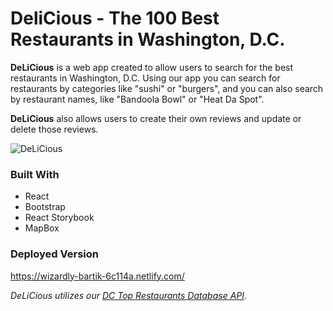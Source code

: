 # DeliCious - The 100 Best Restaurants in Washington, D.C.

__DeLiCious__ is a web app created to allow users to search for the best restaurants in Washington, D.C. Using our app you can search for restaurants by categories like "sushi" or "burgers", and you can also search by restaurant names, like "Bandoola Bowl" or "Heat Da Spot".  

__DeLiCious__ also allows users to create their own reviews and update or delete those reviews. 
  

![DeLiCious](src/assets/dlcs2.gif)  


### Built With

- React  
- Bootstrap  
- React Storybook  
- MapBox  

### Deployed Version
https://wizardly-bartik-6c114a.netlify.com/

_DeLiCious utilizes our [DC Top Restaurants Database API](https://github.com/TylerEikenberg/Yelp-DC-Database)._ 

